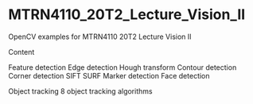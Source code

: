 # MTRN4110_20T2_Lecture_Vision_II

OpenCV examples for MTRN4110 20T2 Lecture Vision II

Content

Feature detection
 Edge detection
 Hough transform
 Contour detection
 Corner detection
 SIFT
 SURF
 Marker detection
 Face detection

Object tracking
 8 object tracking algorithms

